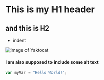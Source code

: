# This is my H1 header
## and this is H2
  - indent

![Image of Yaktocat](https://octodex.github.com/images/yaktocat.png)

#### I am also supposed to include some alt text

``` javascript
var myVar = "Hello World!";
```
